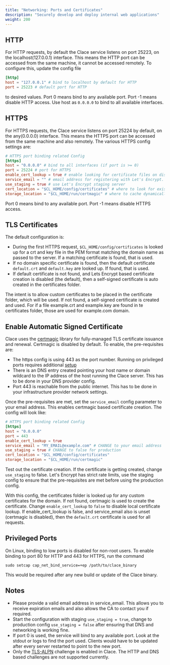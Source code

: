```yaml
---
title: "Networking: Ports and Certificates"
description: "Securely develop and deploy internal web applications"
weight: 200
---
```


## HTTP
For HTTP requests, by default the Clace service listens on port 25223, on the localhost(127.0.0.1) interface. This means the HTTP port can be accessed from the same machine, it cannot be accessed remotely. To configure this, update the config file

```toml
[http]
host = "127.0.0.1" # bind to localhost by default for HTTP
port = 25223 # default port for HTTP
```

to desired values. Port 0 means bind to any available port. Port -1 means disable HTTP access. Use host as `0.0.0.0` to bind to all available interfaces.


## HTTPS
For HTTPS requests, the Clace service listens on port 25224 by default, on the any(0.0.0.0) interface. This means the HTTPS port can be accessed from the same machine and also remotely. The various HTTPS config settings are:

```toml
# HTTPS port binding related Config
[https]
host = "0.0.0.0" # bind to all interfaces (if port is >= 0)
port = 25224 # port for HTTPS
enable_cert_lookup = true # enable looking for certificate files on disk before using Let's Encrypt
service_email = "" # email address for registering with Let's Encrypt. Set a value to enable automatic certs
use_staging = true # use Let's Encrypt staging server
cert_location = "$CL_HOME/config/certificates" # where to look for existing certificate files
storage_location = "$CL_HOME/run/certmagic" # where to cache dynamically created certificates

```

Port 0 means bind to any available port. Port -1 means disable HTTPS access.

## TLS Certificates
The default configuration is:
* During the first HTTPS request, `$CL_HOME/config/certificates` is looked up for a crt and key file in the PEM format matching the domain name as passed to the server. If a matching certificate is found, that is used.
* If no domain specific certificate is found, then the default certificate `default.crt` and `default.key` are looked up. If found, that is used.
* If default certificate is not found, and Lets Encrypt based certificate creation is disabled (the default), then a self-signed certificate is auto created in the certificates folder.

The intent is to allow custom certificates to be placed in the certificate folder, which will be used. If not found, a self-signed certificate is created and used. For if a file example.crt and example.key are found in te certificates folder, those are used for example.com domain.


## Enable Automatic Signed Certificate
Clace uses the [certmagic](https://github.com/caddyserver/certmagic) library for fully-managed TLS certificate issuance and renewal. Certmagic is disabled by default. To enable, the pre-requisites are:

* The https config is using 443 as the port number. Running on privileged ports requires additional [setup](#privileged-ports)
* There is an DNS entry created pointing your host name or domain wildcard to the IP address of the host running the Clace server. This has to be done in your DNS provider config.
* Port 443 is reachable from the public internet. This has to be done in your infrastructure provider network settings.

Once the pre-requisites are met, set the `service_email` config parameter to your email address. This enables certmagic based certificate creation. The config will look like:

```toml
# HTTPS port binding related Config
[https]
host = "0.0.0.0"
port = 443
enable_cert_lookup = true
service_email = "MY_EMAIL@example.com" # CHANGE to your email address
use_staging = true # CHANGE to false for production
cert_location = "$CL_HOME/config/certificates"
storage_location = "$CL_HOME/run/certmagic"
```

Test out the certificate creation. If the certificate is getting created, change `use_staging` to false. Let's Encrypt has strict rate limits, use the staging config to ensure that the pre-requisites are met before using the production config.

With this config, the certificates folder is looked up for any custom certificates for the domain. If not found, certmagic is used to create the certificate. Change `enable_cert_lookup` to `false` to disable local certificate lookup. If enable_cert_lookup is false, and service_email also is unset (certmagic is disabled), then the `default.crt` certificate is used for all requests.


## Privileged Ports
On Linux, binding to low ports is disabled for non-root users. To enable binding to port 80 for HTTP and 443 for HTTPS, run the command

```shell
sudo setcap cap_net_bind_service=+ep /path/to/clace_binary
```

This would be required after any new build or update of the Clace binary.

## Notes
* Please provide a valid email address in service_email. This allows you to receive expiration emails and also allows the CA to contact you if required.
* Start the configuration with staging `use_staging = true`, change to production config `use_staging = false` after ensuring that DNS and networking is working fine.
* If port 0 is used, the service will bind to any available port. Look at the stdout or logs to find the port used. Clients would have to be updated after every server restarted to point to the new port.
* Only the [TLS-ALPN](https://github.com/caddyserver/certmagic#tls-alpn-challenge) challenge is enabled in Clace. The HTTP and DNS based challenges are not supported currently.